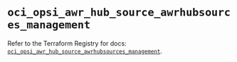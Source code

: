 # `oci_opsi_awr_hub_source_awrhubsources_management`

Refer to the Terraform Registry for docs: [`oci_opsi_awr_hub_source_awrhubsources_management`](https://registry.terraform.io/providers/hashicorp/oci/7.19.0/docs/resources/opsi_awr_hub_source_awrhubsources_management).
